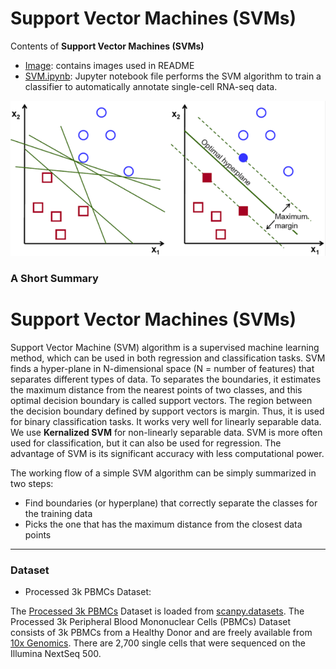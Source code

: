 # Support Vector Machines (SVMs)

Contents of **Support Vector Machines (SVMs)**

* [Image](https://github.com/ppunia74/INDE-577_Fall2022/tree/main/SupervisedLearning/9%20-%20Support%20Vector%20Machines%20(SVMs)/Image): contains images used in README
* [SVM.ipynb](https://github.com/ppunia74/INDE-577_Fall2022/blob/main/SupervisedLearning/9%20-%20Support%20Vector%20Machines%20(SVMs)/SVM.ipynb): Jupyter notebook file performs the SVM algorithm to train a classifier to automatically annotate single-cell RNA-seq data.

![iamge](https://github.com/ppunia74/INDE-577_Fall2022/blob/main/SupervisedLearning/9%20-%20Support%20Vector%20Machines%20(SVMs)/Image/SVM.png)

### A Short Summary

# Support Vector Machines (SVMs)

Support Vector Machine (SVM) algorithm is a supervised machine learning method, which can be used in both regression and classification tasks. SVM finds a hyper-plane in N-dimensional space (N = number of features) that separates different types of data. To separates the boundaries, it estimates the maximum distance from the nearest points of two classes, and this optimal decision boundary is called support vectors. The region between the decision boundary defined by support vectors is margin. Thus, it is used for binary classification tasks. It works very well for linearly separable data. We use **Kernalized SVM** for non-linearly separable data. SVM is more often used for classification, but it can also be used for regression. The advantage of SVM is its significant accuracy with less computational power.

The working flow of a simple SVM algorithm can be simply summarized in two steps:

* Find boundaries (or hyperplane) that correctly separate the classes for the training data
* Picks the one that has the maximum distance from the closest data points

---

### Dataset

* Processed 3k PBMCs Dataset:

The [Processed 3k PBMCs](https://scanpy.readthedocs.io/en/stable/generated/scanpy.datasets.pbmc3k_processed.html) Dataset is loaded from [scanpy.datasets](https://scanpy.readthedocs.io/en/stable/api.html#module-scanpy.datasets). The Processed 3k Peripheral Blood Mononuclear Cells (PBMCs) Dataset consists of 3k PBMCs from a Healthy Donor and are freely available from [10x Genomics](https://support.10xgenomics.com/single-cell-gene-expression/datasets/1.1.0/pbmc3k). There are 2,700 single cells that were sequenced on the Illumina NextSeq 500.
